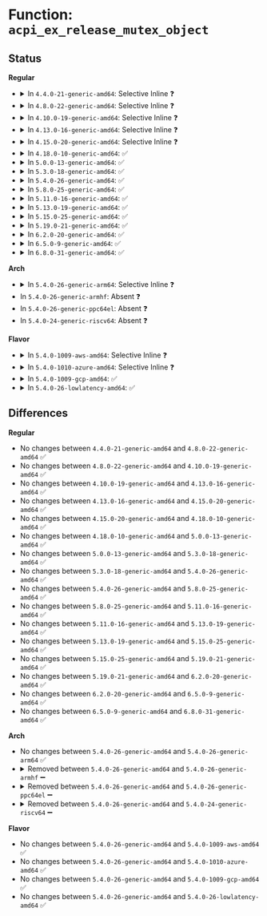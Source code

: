 # Function: <code>acpi_ex_release_mutex_object</code>

## Status
<b>Regular</b>
<ul>
<li>
<details>
<summary>In <code>4.4.0-21-generic-amd64</code>: Selective Inline ❓</summary>

```c
acpi_status acpi_ex_release_mutex_object(union acpi_operand_object * obj_desc)
```

```json
{
  "name": "acpi_ex_release_mutex_object",
  "collision_type": "Unique Global",
  "inline_type": "Selective",
  "funcs": [
    {
      "addr": 18446744071583654068,
      "name": "acpi_ex_release_mutex_object",
      "external": true,
      "loc": "drivers/acpi/acpica/exmutex.c:300",
      "file": "drivers/acpi/acpica/exmutex.c",
      "inline": "not declared, inlined",
      "caller_inline": [],
      "caller_func": [
        "drivers/acpi/acpica/exmutex.c:acpi_ex_release_mutex",
        "drivers/acpi/acpica/exutils.c:acpi_ex_release_global_lock"
      ]
    }
  ],
  "symbols": [
    {
      "addr": 18446744071583654068,
      "name": "acpi_ex_release_mutex_object",
      "section": ".text",
      "bind": "STB_GLOBAL",
      "size": 103
    }
  ]
}
```
</details>
</li>
<li>
<details>
<summary>In <code>4.8.0-22-generic-amd64</code>: Selective Inline ❓</summary>

```c
acpi_status acpi_ex_release_mutex_object(union acpi_operand_object * obj_desc)
```

```json
{
  "name": "acpi_ex_release_mutex_object",
  "collision_type": "Unique Global",
  "inline_type": "Selective",
  "funcs": [
    {
      "addr": 18446744071583978437,
      "name": "acpi_ex_release_mutex_object",
      "external": true,
      "loc": "drivers/acpi/acpica/exmutex.c:317",
      "file": "drivers/acpi/acpica/exmutex.c",
      "inline": "not declared, inlined",
      "caller_inline": [],
      "caller_func": [
        "drivers/acpi/acpica/exmutex.c:acpi_ex_release_mutex",
        "drivers/acpi/acpica/exutils.c:acpi_ex_release_global_lock"
      ]
    }
  ],
  "symbols": [
    {
      "addr": 18446744071583978437,
      "name": "acpi_ex_release_mutex_object",
      "section": ".text",
      "bind": "STB_GLOBAL",
      "size": 103
    }
  ]
}
```
</details>
</li>
<li>
<details>
<summary>In <code>4.10.0-19-generic-amd64</code>: Selective Inline ❓</summary>

```c
acpi_status acpi_ex_release_mutex_object(union acpi_operand_object * obj_desc)
```

```json
{
  "name": "acpi_ex_release_mutex_object",
  "collision_type": "Unique Global",
  "inline_type": "Selective",
  "funcs": [
    {
      "addr": 18446744071584119833,
      "name": "acpi_ex_release_mutex_object",
      "external": true,
      "loc": "drivers/acpi/acpica/exmutex.c:317",
      "file": "drivers/acpi/acpica/exmutex.c",
      "inline": "not declared, inlined",
      "caller_inline": [],
      "caller_func": [
        "drivers/acpi/acpica/exmutex.c:acpi_ex_release_mutex",
        "drivers/acpi/acpica/exutils.c:acpi_ex_release_global_lock"
      ]
    }
  ],
  "symbols": [
    {
      "addr": 18446744071584119833,
      "name": "acpi_ex_release_mutex_object",
      "section": ".text",
      "bind": "STB_GLOBAL",
      "size": 103
    }
  ]
}
```
</details>
</li>
<li>
<details>
<summary>In <code>4.13.0-16-generic-amd64</code>: Selective Inline ❓</summary>

```c
acpi_status acpi_ex_release_mutex_object(union acpi_operand_object * obj_desc)
```

```json
{
  "name": "acpi_ex_release_mutex_object",
  "collision_type": "Unique Global",
  "inline_type": "Selective",
  "funcs": [
    {
      "addr": 18446744071584186955,
      "name": "acpi_ex_release_mutex_object",
      "external": true,
      "loc": "drivers/acpi/acpica/exmutex.c:317",
      "file": "drivers/acpi/acpica/exmutex.c",
      "inline": "not declared, inlined",
      "caller_inline": [],
      "caller_func": [
        "drivers/acpi/acpica/exmutex.c:acpi_ex_release_mutex",
        "drivers/acpi/acpica/exutils.c:acpi_ex_release_global_lock"
      ]
    }
  ],
  "symbols": [
    {
      "addr": 18446744071584186955,
      "name": "acpi_ex_release_mutex_object",
      "section": ".text",
      "bind": "STB_GLOBAL",
      "size": 104
    }
  ]
}
```
</details>
</li>
<li>
<details>
<summary>In <code>4.15.0-20-generic-amd64</code>: Selective Inline ❓</summary>

```c
acpi_status acpi_ex_release_mutex_object(union acpi_operand_object * obj_desc)
```

```json
{
  "name": "acpi_ex_release_mutex_object",
  "collision_type": "Unique Global",
  "inline_type": "Selective",
  "funcs": [
    {
      "addr": 18446744071584504289,
      "name": "acpi_ex_release_mutex_object",
      "external": true,
      "loc": "drivers/acpi/acpica/exmutex.c:317",
      "file": "drivers/acpi/acpica/exmutex.c",
      "inline": "not declared, inlined",
      "caller_inline": [],
      "caller_func": [
        "drivers/acpi/acpica/exmutex.c:acpi_ex_release_mutex",
        "drivers/acpi/acpica/exutils.c:acpi_ex_release_global_lock"
      ]
    }
  ],
  "symbols": [
    {
      "addr": 18446744071584504289,
      "name": "acpi_ex_release_mutex_object",
      "section": ".text",
      "bind": "STB_GLOBAL",
      "size": 249
    }
  ]
}
```
</details>
</li>
<li>
<details>
<summary>In <code>4.18.0-10-generic-amd64</code>: ✅</summary>

```c
acpi_status acpi_ex_release_mutex_object(union acpi_operand_object * obj_desc)
```

```json
{
  "name": "acpi_ex_release_mutex_object",
  "collision_type": "Unique Global",
  "inline_type": "No",
  "funcs": [
    {
      "addr": 18446744071584728849,
      "name": "acpi_ex_release_mutex_object",
      "external": true,
      "loc": "drivers/acpi/acpica/exmutex.c:283",
      "file": "drivers/acpi/acpica/exmutex.c",
      "inline": "seen, unknown",
      "caller_inline": [],
      "caller_func": [
        "drivers/acpi/acpica/exmutex.c:acpi_ex_release_mutex",
        "drivers/acpi/acpica/exutils.c:acpi_ex_release_global_lock"
      ]
    }
  ],
  "symbols": [
    {
      "addr": 18446744071584728849,
      "name": "acpi_ex_release_mutex_object",
      "section": ".text",
      "bind": "STB_GLOBAL",
      "size": 249
    }
  ]
}
```
</details>
</li>
<li>
<details>
<summary>In <code>5.0.0-13-generic-amd64</code>: ✅</summary>

```c
acpi_status acpi_ex_release_mutex_object(union acpi_operand_object * obj_desc)
```

```json
{
  "name": "acpi_ex_release_mutex_object",
  "collision_type": "Unique Global",
  "inline_type": "No",
  "funcs": [
    {
      "addr": 18446744071584828491,
      "name": "acpi_ex_release_mutex_object",
      "external": true,
      "loc": "drivers/acpi/acpica/exmutex.c:283",
      "file": "drivers/acpi/acpica/exmutex.c",
      "inline": "seen, unknown",
      "caller_inline": [],
      "caller_func": [
        "drivers/acpi/acpica/exmutex.c:acpi_ex_release_mutex",
        "drivers/acpi/acpica/exutils.c:acpi_ex_release_global_lock"
      ]
    }
  ],
  "symbols": [
    {
      "addr": 18446744071584828491,
      "name": "acpi_ex_release_mutex_object",
      "section": ".text",
      "bind": "STB_GLOBAL",
      "size": 249
    }
  ]
}
```
</details>
</li>
<li>
<details>
<summary>In <code>5.3.0-18-generic-amd64</code>: ✅</summary>

```c
acpi_status acpi_ex_release_mutex_object(union acpi_operand_object * obj_desc)
```

```json
{
  "name": "acpi_ex_release_mutex_object",
  "collision_type": "Unique Global",
  "inline_type": "No",
  "funcs": [
    {
      "addr": 18446744071585032101,
      "name": "acpi_ex_release_mutex_object",
      "external": true,
      "loc": "drivers/acpi/acpica/exmutex.c:283",
      "file": "drivers/acpi/acpica/exmutex.c",
      "inline": "seen, unknown",
      "caller_inline": [],
      "caller_func": [
        "drivers/acpi/acpica/exmutex.c:acpi_ex_release_mutex",
        "drivers/acpi/acpica/exutils.c:acpi_ex_release_global_lock"
      ]
    }
  ],
  "symbols": [
    {
      "addr": 18446744071585032101,
      "name": "acpi_ex_release_mutex_object",
      "section": ".text",
      "bind": "STB_GLOBAL",
      "size": 249
    }
  ]
}
```
</details>
</li>
<li>
<details>
<summary>In <code>5.4.0-26-generic-amd64</code>: ✅</summary>

```c
acpi_status acpi_ex_release_mutex_object(union acpi_operand_object * obj_desc)
```

```json
{
  "name": "acpi_ex_release_mutex_object",
  "collision_type": "Unique Global",
  "inline_type": "No",
  "funcs": [
    {
      "addr": 18446744071585168186,
      "name": "acpi_ex_release_mutex_object",
      "external": true,
      "loc": "drivers/acpi/acpica/exmutex.c:283",
      "file": "drivers/acpi/acpica/exmutex.c",
      "inline": "seen, unknown",
      "caller_inline": [],
      "caller_func": [
        "drivers/acpi/acpica/exmutex.c:acpi_ex_release_mutex",
        "drivers/acpi/acpica/exutils.c:acpi_ex_release_global_lock"
      ]
    }
  ],
  "symbols": [
    {
      "addr": 18446744071585168186,
      "name": "acpi_ex_release_mutex_object",
      "section": ".text",
      "bind": "STB_GLOBAL",
      "size": 249
    }
  ]
}
```
</details>
</li>
<li>
<details>
<summary>In <code>5.8.0-25-generic-amd64</code>: ✅</summary>

```c
acpi_status acpi_ex_release_mutex_object(union acpi_operand_object * obj_desc)
```

```json
{
  "name": "acpi_ex_release_mutex_object",
  "collision_type": "Unique Global",
  "inline_type": "No",
  "funcs": [
    {
      "addr": 18446744071585873459,
      "name": "acpi_ex_release_mutex_object",
      "external": true,
      "loc": "drivers/acpi/acpica/exmutex.c:283",
      "file": "drivers/acpi/acpica/exmutex.c",
      "inline": "seen, unknown",
      "caller_inline": [],
      "caller_func": [
        "drivers/acpi/acpica/exmutex.c:acpi_ex_release_mutex",
        "drivers/acpi/acpica/exutils.c:acpi_ex_release_global_lock"
      ]
    }
  ],
  "symbols": [
    {
      "addr": 18446744071585873459,
      "name": "acpi_ex_release_mutex_object",
      "section": ".text",
      "bind": "STB_GLOBAL",
      "size": 249
    }
  ]
}
```
</details>
</li>
<li>
<details>
<summary>In <code>5.11.0-16-generic-amd64</code>: ✅</summary>

```c
acpi_status acpi_ex_release_mutex_object(union acpi_operand_object * obj_desc)
```

```json
{
  "name": "acpi_ex_release_mutex_object",
  "collision_type": "Unique Global",
  "inline_type": "No",
  "funcs": [
    {
      "addr": 18446744071585994590,
      "name": "acpi_ex_release_mutex_object",
      "external": true,
      "loc": "drivers/acpi/acpica/exmutex.c:283",
      "file": "drivers/acpi/acpica/exmutex.c",
      "inline": "seen, unknown",
      "caller_inline": [],
      "caller_func": [
        "drivers/acpi/acpica/exmutex.c:acpi_ex_release_mutex",
        "drivers/acpi/acpica/exutils.c:acpi_ex_release_global_lock"
      ]
    }
  ],
  "symbols": [
    {
      "addr": 18446744071585994590,
      "name": "acpi_ex_release_mutex_object",
      "section": ".text",
      "bind": "STB_GLOBAL",
      "size": 249
    }
  ]
}
```
</details>
</li>
<li>
<details>
<summary>In <code>5.13.0-19-generic-amd64</code>: ✅</summary>

```c
acpi_status acpi_ex_release_mutex_object(union acpi_operand_object * obj_desc)
```

```json
{
  "name": "acpi_ex_release_mutex_object",
  "collision_type": "Unique Global",
  "inline_type": "No",
  "funcs": [
    {
      "addr": 18446744071585871628,
      "name": "acpi_ex_release_mutex_object",
      "external": true,
      "loc": "drivers/acpi/acpica/exmutex.c:283",
      "file": "drivers/acpi/acpica/exmutex.c",
      "inline": "seen, unknown",
      "caller_inline": [],
      "caller_func": [
        "drivers/acpi/acpica/exmutex.c:acpi_ex_release_mutex",
        "drivers/acpi/acpica/exutils.c:acpi_ex_release_global_lock"
      ]
    }
  ],
  "symbols": [
    {
      "addr": 18446744071585871628,
      "name": "acpi_ex_release_mutex_object",
      "section": ".text",
      "bind": "STB_GLOBAL",
      "size": 249
    }
  ]
}
```
</details>
</li>
<li>
<details>
<summary>In <code>5.15.0-25-generic-amd64</code>: ✅</summary>

```c
acpi_status acpi_ex_release_mutex_object(union acpi_operand_object * obj_desc)
```

```json
{
  "name": "acpi_ex_release_mutex_object",
  "collision_type": "Unique Global",
  "inline_type": "No",
  "funcs": [
    {
      "addr": 18446744071586358997,
      "name": "acpi_ex_release_mutex_object",
      "external": true,
      "loc": "drivers/acpi/acpica/exmutex.c:283",
      "file": "drivers/acpi/acpica/exmutex.c",
      "inline": "seen, unknown",
      "caller_inline": [],
      "caller_func": [
        "drivers/acpi/acpica/exmutex.c:acpi_ex_release_mutex",
        "drivers/acpi/acpica/exutils.c:acpi_ex_release_global_lock"
      ]
    }
  ],
  "symbols": [
    {
      "addr": 18446744071586358997,
      "name": "acpi_ex_release_mutex_object",
      "section": ".text",
      "bind": "STB_GLOBAL",
      "size": 249
    }
  ]
}
```
</details>
</li>
<li>
<details>
<summary>In <code>5.19.0-21-generic-amd64</code>: ✅</summary>

```c
acpi_status acpi_ex_release_mutex_object(union acpi_operand_object * obj_desc)
```

```json
{
  "name": "acpi_ex_release_mutex_object",
  "collision_type": "Unique Global",
  "inline_type": "No",
  "funcs": [
    {
      "addr": 18446744071587606480,
      "name": "acpi_ex_release_mutex_object",
      "external": true,
      "loc": "drivers/acpi/acpica/exmutex.c:283",
      "file": "drivers/acpi/acpica/exmutex.c",
      "inline": "seen, unknown",
      "caller_inline": [],
      "caller_func": [
        "drivers/acpi/acpica/exmutex.c:acpi_ex_release_mutex",
        "drivers/acpi/acpica/exutils.c:acpi_ex_release_global_lock"
      ]
    }
  ],
  "symbols": [
    {
      "addr": 18446744071587606480,
      "name": "acpi_ex_release_mutex_object",
      "section": ".text",
      "bind": "STB_GLOBAL",
      "size": 261
    }
  ]
}
```
</details>
</li>
<li>
<details>
<summary>In <code>6.2.0-20-generic-amd64</code>: ✅</summary>

```c
acpi_status acpi_ex_release_mutex_object(union acpi_operand_object * obj_desc)
```

```json
{
  "name": "acpi_ex_release_mutex_object",
  "collision_type": "Unique Global",
  "inline_type": "No",
  "funcs": [
    {
      "addr": 18446744071588901264,
      "name": "acpi_ex_release_mutex_object",
      "external": true,
      "loc": "drivers/acpi/acpica/exmutex.c:283",
      "file": "drivers/acpi/acpica/exmutex.c",
      "inline": "seen, unknown",
      "caller_inline": [],
      "caller_func": [
        "drivers/acpi/acpica/exmutex.c:acpi_ex_release_mutex",
        "drivers/acpi/acpica/exutils.c:acpi_ex_release_global_lock"
      ]
    }
  ],
  "symbols": [
    {
      "addr": 18446744071588901264,
      "name": "acpi_ex_release_mutex_object",
      "section": ".text",
      "bind": "STB_GLOBAL",
      "size": 369
    }
  ]
}
```
</details>
</li>
<li>
<details>
<summary>In <code>6.5.0-9-generic-amd64</code>: ✅</summary>

```c
acpi_status acpi_ex_release_mutex_object(union acpi_operand_object * obj_desc)
```

```json
{
  "name": "acpi_ex_release_mutex_object",
  "collision_type": "Unique Global",
  "inline_type": "No",
  "funcs": [
    {
      "addr": 18446744071589191184,
      "name": "acpi_ex_release_mutex_object",
      "external": true,
      "loc": "drivers/acpi/acpica/exmutex.c:283",
      "file": "drivers/acpi/acpica/exmutex.c",
      "inline": "seen, unknown",
      "caller_inline": [],
      "caller_func": [
        "drivers/acpi/acpica/exmutex.c:acpi_ex_release_mutex",
        "drivers/acpi/acpica/exutils.c:acpi_ex_release_global_lock"
      ]
    }
  ],
  "symbols": [
    {
      "addr": 18446744071589191184,
      "name": "acpi_ex_release_mutex_object",
      "section": ".text",
      "bind": "STB_GLOBAL",
      "size": 369
    }
  ]
}
```
</details>
</li>
<li>
<details>
<summary>In <code>6.8.0-31-generic-amd64</code>: ✅</summary>

```c
acpi_status acpi_ex_release_mutex_object(union acpi_operand_object * obj_desc)
```

```json
{
  "name": "acpi_ex_release_mutex_object",
  "collision_type": "Unique Global",
  "inline_type": "No",
  "funcs": [
    {
      "addr": 18446744071589497600,
      "name": "acpi_ex_release_mutex_object",
      "external": true,
      "loc": "drivers/acpi/acpica/exmutex.c:283",
      "file": "drivers/acpi/acpica/exmutex.c",
      "inline": "seen, unknown",
      "caller_inline": [],
      "caller_func": [
        "drivers/acpi/acpica/exmutex.c:acpi_ex_release_mutex",
        "drivers/acpi/acpica/exutils.c:acpi_ex_release_global_lock"
      ]
    }
  ],
  "symbols": [
    {
      "addr": 18446744071589497600,
      "name": "acpi_ex_release_mutex_object",
      "section": ".text",
      "bind": "STB_GLOBAL",
      "size": 369
    }
  ]
}
```
</details>
</li>
</ul>
<b>Arch</b>
<ul>
<li>
<details>
<summary>In <code>5.4.0-26-generic-arm64</code>: Selective Inline ❓</summary>

```c
acpi_status acpi_ex_release_mutex_object(union acpi_operand_object * obj_desc)
```

```json
{
  "name": "acpi_ex_release_mutex_object",
  "collision_type": "Unique Global",
  "inline_type": "Selective",
  "funcs": [
    {
      "addr": 18446603336497521072,
      "name": "acpi_ex_release_mutex_object",
      "external": true,
      "loc": "drivers/acpi/acpica/exmutex.c:283",
      "file": "drivers/acpi/acpica/exmutex.c",
      "inline": "not declared, inlined",
      "caller_inline": [],
      "caller_func": [
        "drivers/acpi/acpica/exmutex.c:acpi_ex_release_mutex",
        "drivers/acpi/acpica/exutils.c:acpi_ex_release_global_lock"
      ]
    }
  ],
  "symbols": [
    {
      "addr": 18446603336497521072,
      "name": "acpi_ex_release_mutex_object",
      "section": ".text",
      "bind": "STB_GLOBAL",
      "size": 124
    }
  ]
}
```
</details>
</li>
<li>
In <code>5.4.0-26-generic-armhf</code>: Absent ❓
</li>
<li>
In <code>5.4.0-26-generic-ppc64el</code>: Absent ❓
</li>
<li>
In <code>5.4.0-24-generic-riscv64</code>: Absent ❓
</li>
</ul>
<b>Flavor</b>
<ul>
<li>
<details>
<summary>In <code>5.4.0-1009-aws-amd64</code>: Selective Inline ❓</summary>

```c
acpi_status acpi_ex_release_mutex_object(union acpi_operand_object * obj_desc)
```

```json
{
  "name": "acpi_ex_release_mutex_object",
  "collision_type": "Unique Global",
  "inline_type": "Selective",
  "funcs": [
    {
      "addr": 18446744071585054895,
      "name": "acpi_ex_release_mutex_object",
      "external": true,
      "loc": "drivers/acpi/acpica/exmutex.c:283",
      "file": "drivers/acpi/acpica/exmutex.c",
      "inline": "not declared, inlined",
      "caller_inline": [],
      "caller_func": [
        "drivers/acpi/acpica/exmutex.c:acpi_ex_release_mutex",
        "drivers/acpi/acpica/exutils.c:acpi_ex_release_global_lock"
      ]
    }
  ],
  "symbols": [
    {
      "addr": 18446744071585054895,
      "name": "acpi_ex_release_mutex_object",
      "section": ".text",
      "bind": "STB_GLOBAL",
      "size": 104
    }
  ]
}
```
</details>
</li>
<li>
<details>
<summary>In <code>5.4.0-1010-azure-amd64</code>: Selective Inline ❓</summary>

```c
acpi_status acpi_ex_release_mutex_object(union acpi_operand_object * obj_desc)
```

```json
{
  "name": "acpi_ex_release_mutex_object",
  "collision_type": "Unique Global",
  "inline_type": "Selective",
  "funcs": [
    {
      "addr": 18446744071584970440,
      "name": "acpi_ex_release_mutex_object",
      "external": true,
      "loc": "drivers/acpi/acpica/exmutex.c:283",
      "file": "drivers/acpi/acpica/exmutex.c",
      "inline": "not declared, inlined",
      "caller_inline": [],
      "caller_func": [
        "drivers/acpi/acpica/exmutex.c:acpi_ex_release_mutex",
        "drivers/acpi/acpica/exutils.c:acpi_ex_release_global_lock"
      ]
    }
  ],
  "symbols": [
    {
      "addr": 18446744071584970440,
      "name": "acpi_ex_release_mutex_object",
      "section": ".text",
      "bind": "STB_GLOBAL",
      "size": 104
    }
  ]
}
```
</details>
</li>
<li>
<details>
<summary>In <code>5.4.0-1009-gcp-amd64</code>: ✅</summary>

```c
acpi_status acpi_ex_release_mutex_object(union acpi_operand_object * obj_desc)
```

```json
{
  "name": "acpi_ex_release_mutex_object",
  "collision_type": "Unique Global",
  "inline_type": "No",
  "funcs": [
    {
      "addr": 18446744071585119770,
      "name": "acpi_ex_release_mutex_object",
      "external": true,
      "loc": "drivers/acpi/acpica/exmutex.c:283",
      "file": "drivers/acpi/acpica/exmutex.c",
      "inline": "seen, unknown",
      "caller_inline": [],
      "caller_func": [
        "drivers/acpi/acpica/exmutex.c:acpi_ex_release_mutex",
        "drivers/acpi/acpica/exutils.c:acpi_ex_release_global_lock"
      ]
    }
  ],
  "symbols": [
    {
      "addr": 18446744071585119770,
      "name": "acpi_ex_release_mutex_object",
      "section": ".text",
      "bind": "STB_GLOBAL",
      "size": 249
    }
  ]
}
```
</details>
</li>
<li>
<details>
<summary>In <code>5.4.0-26-lowlatency-amd64</code>: ✅</summary>

```c
acpi_status acpi_ex_release_mutex_object(union acpi_operand_object * obj_desc)
```

```json
{
  "name": "acpi_ex_release_mutex_object",
  "collision_type": "Unique Global",
  "inline_type": "No",
  "funcs": [
    {
      "addr": 18446744071585225930,
      "name": "acpi_ex_release_mutex_object",
      "external": true,
      "loc": "drivers/acpi/acpica/exmutex.c:283",
      "file": "drivers/acpi/acpica/exmutex.c",
      "inline": "seen, unknown",
      "caller_inline": [],
      "caller_func": [
        "drivers/acpi/acpica/exmutex.c:acpi_ex_release_mutex",
        "drivers/acpi/acpica/exutils.c:acpi_ex_release_global_lock"
      ]
    }
  ],
  "symbols": [
    {
      "addr": 18446744071585225930,
      "name": "acpi_ex_release_mutex_object",
      "section": ".text",
      "bind": "STB_GLOBAL",
      "size": 249
    }
  ]
}
```
</details>
</li>
</ul>

## Differences
<b>Regular</b>
<ul>
<li>
No changes between <code>4.4.0-21-generic-amd64</code> and <code>4.8.0-22-generic-amd64</code> ✅
</li>
<li>
No changes between <code>4.8.0-22-generic-amd64</code> and <code>4.10.0-19-generic-amd64</code> ✅
</li>
<li>
No changes between <code>4.10.0-19-generic-amd64</code> and <code>4.13.0-16-generic-amd64</code> ✅
</li>
<li>
No changes between <code>4.13.0-16-generic-amd64</code> and <code>4.15.0-20-generic-amd64</code> ✅
</li>
<li>
No changes between <code>4.15.0-20-generic-amd64</code> and <code>4.18.0-10-generic-amd64</code> ✅
</li>
<li>
No changes between <code>4.18.0-10-generic-amd64</code> and <code>5.0.0-13-generic-amd64</code> ✅
</li>
<li>
No changes between <code>5.0.0-13-generic-amd64</code> and <code>5.3.0-18-generic-amd64</code> ✅
</li>
<li>
No changes between <code>5.3.0-18-generic-amd64</code> and <code>5.4.0-26-generic-amd64</code> ✅
</li>
<li>
No changes between <code>5.4.0-26-generic-amd64</code> and <code>5.8.0-25-generic-amd64</code> ✅
</li>
<li>
No changes between <code>5.8.0-25-generic-amd64</code> and <code>5.11.0-16-generic-amd64</code> ✅
</li>
<li>
No changes between <code>5.11.0-16-generic-amd64</code> and <code>5.13.0-19-generic-amd64</code> ✅
</li>
<li>
No changes between <code>5.13.0-19-generic-amd64</code> and <code>5.15.0-25-generic-amd64</code> ✅
</li>
<li>
No changes between <code>5.15.0-25-generic-amd64</code> and <code>5.19.0-21-generic-amd64</code> ✅
</li>
<li>
No changes between <code>5.19.0-21-generic-amd64</code> and <code>6.2.0-20-generic-amd64</code> ✅
</li>
<li>
No changes between <code>6.2.0-20-generic-amd64</code> and <code>6.5.0-9-generic-amd64</code> ✅
</li>
<li>
No changes between <code>6.5.0-9-generic-amd64</code> and <code>6.8.0-31-generic-amd64</code> ✅
</li>
</ul>
<b>Arch</b>
<ul>
<li>
No changes between <code>5.4.0-26-generic-amd64</code> and <code>5.4.0-26-generic-arm64</code> ✅
</li>
<li>
<details>
<summary>Removed between <code>5.4.0-26-generic-amd64</code> and <code>5.4.0-26-generic-armhf</code> ➖</summary>

```c
acpi_status acpi_ex_release_mutex_object(union acpi_operand_object * obj_desc)
```
</details>
</li>
<li>
<details>
<summary>Removed between <code>5.4.0-26-generic-amd64</code> and <code>5.4.0-26-generic-ppc64el</code> ➖</summary>

```c
acpi_status acpi_ex_release_mutex_object(union acpi_operand_object * obj_desc)
```
</details>
</li>
<li>
<details>
<summary>Removed between <code>5.4.0-26-generic-amd64</code> and <code>5.4.0-24-generic-riscv64</code> ➖</summary>

```c
acpi_status acpi_ex_release_mutex_object(union acpi_operand_object * obj_desc)
```
</details>
</li>
</ul>
<b>Flavor</b>
<ul>
<li>
No changes between <code>5.4.0-26-generic-amd64</code> and <code>5.4.0-1009-aws-amd64</code> ✅
</li>
<li>
No changes between <code>5.4.0-26-generic-amd64</code> and <code>5.4.0-1010-azure-amd64</code> ✅
</li>
<li>
No changes between <code>5.4.0-26-generic-amd64</code> and <code>5.4.0-1009-gcp-amd64</code> ✅
</li>
<li>
No changes between <code>5.4.0-26-generic-amd64</code> and <code>5.4.0-26-lowlatency-amd64</code> ✅
</li>
</ul>

